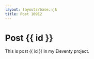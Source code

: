 ```yaml
---
layout: layouts/base.njk
title: Post 10912
---
```


# Post {{ id }}

This is post {{ id }} in my Eleventy project.
